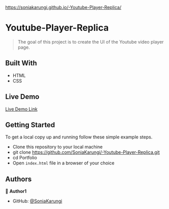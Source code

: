 https://soniakarungi.github.io/-Youtube-Player-Replica/

# Youtube-Player-Replica

> The goal of this project is to create the UI of the Youtube video player page.


## Built With

- HTML
- CSS

## Live Demo

[Live Demo Link](https://soniakarungi.github.io/-Youtube-Player-Replica/)


## Getting Started

To get a local copy up and running follow these simple example steps.

- Clone this repository to your local machine
- git clone https://github.com/SoniaKarungi/-Youtube-Player-Replica.git
- cd Portfolio
- Open `index.html` file in a browser of your choice

## Authors

👤 **Author1**

- GitHub: [@SoniaKarungi](https://github.com/SoniaKarungi)
